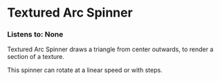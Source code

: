 # Textured Arc Spinner

### Listens to: None

Textured Arc Spinner draws a triangle from center outwards, to render a section of a texture.

This spinner can rotate at a linear speed or with steps.